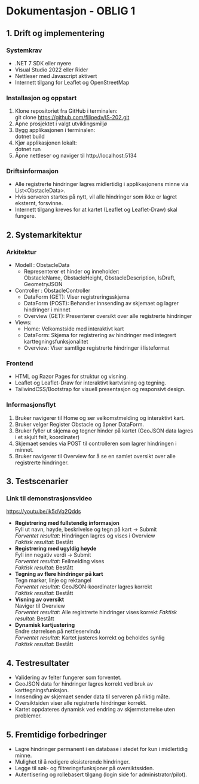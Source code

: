 # Dokumentasjon - OBLIG 1

## 1. Drift og implementering

### Systemkrav
- .NET 7 SDK eller nyere
- Visual Studio 2022 eller Rider
- Nettleser med Javascript aktivert
- Internett tilgang for Leaflet og OpenStreetMap

### Installasjon og oppstart
1. Klone repositoriet fra GitHub i terminalen:<br>
   git clone https://github.com/filipedv/IS-202.git
2. Åpne prosjektet i valgt utviklingsmiljø
3. Bygg applikasjonen i terminalen:<br>
   dotnet build
4. Kjør applikasjonen lokalt:<br>
   dotnet run
5. Åpne nettleser og naviger til http://localhost:5134

### Driftsinformasjon
- Alle registrerte hindringer lagres midlertidig i applikasjonens minne via List&lt;ObstacleData&gt;.
- Hvis serveren startes på nytt, vil alle hindringer som ikke er lagret eksternt, forsvinne.
- Internett tilgang kreves for at kartet (Leaflet og Leaflet-Draw) skal fungere.

## 2. Systemarkitektur

### Arkitektur
- Modell : ObstacleData
  - Representerer et hinder og inneholder:<br>
    ObstacleName, ObstacleHeight, ObstacleDescription, IsDraft, GeometryJSON
- Controller : ObstacleController
  - DataForm (GET): Viser registreringsskjema
  - DataForm (POST): Behandler innsending av skjemaet og lagrer hindringer i minnet
  - Overview (GET): Presenterer oversikt over alle registrerte hindringer
- Views:
  - Home: Velkomstside med interaktivt kart
  - DataForm: Skjema for registrering av hindringer med integrert karttegningsfunksjonalitet
  - Overview: Viser samtlige registrerte hindringer i listeformat
 
### Frontend
- HTML og Razor Pages for struktur og visning.
- Leaflet og Leaflet-Draw for interaktivt kartvisning og tegning.
- TailwindCSS/Bootstrap for visuell presentasjon og responsivt design.

### Informasjonsflyt
1. Bruker navigerer til Home og ser velkomstmelding og interaktivt kart.
2. Bruker velger Register Obstacle og åpner DataForm.
3. Bruker fyller ut skjema og tegner hinder på kartet (GeoJSON data lagres i et skjult felt, koordinater)
4. Skjemaet sendes via POST til controlleren som lagrer hindringen i minnet.
5. Bruker navigerer til Overview for å se en samlet oversikt over alle registrerte hindringer.

## 3. Testscenarier

### Link til demonstrasjonsvideo<br>
https://youtu.be/ik5dVq2Qdds
<br>

- **Registrering med fullstendig informasjon**<br>
  Fyll ut navn, høyde, beskrivelse og tegn på kart -> Submit<br>
  *Forventet resultat*: Hindringen lagres og vises i Overview<br>
  *Faktisk resultat*: Bestått
- **Registrering med ugyldig høyde**<br>
  Fyll inn negativ verdi -> Submit<br>
  *Forventet resultat*: Feilmelding vises<br>
  *Faktisk resultat*: Bestått
- **Tegning av flere hindringer på kart**<br>
  Tegn markør, linje og rektangel<br>
  *Forventet resultat*: GeoJSON-koordinater lagres korrekt<br>
  *Faktisk resultat*: Bestått
- **Visning av oversikt**<br>
  Naviger til Overview<br>
  *Forventet resultat*: Alle registrerte hindringer vises korrekt
  *Faktisk resultat*: Bestått
- **Dynamisk kartjustering**<br>
  Endre størrelsen på nettleservindu<br>
  *Forventet resultat*: Kartet justeres korrekt og beholdes synlig<br>
  *Faktisk resultat*: Bestått

## 4. Testresultater
- Validering av felter fungerer som forventet.
- GeoJSON data for hindringer lagres korrekt ved bruk av karttegningsfunksjon.
- Innsending av skjemaet sender data til serveren på riktig måte.
- Oversiktsiden viser alle registrerte hindringer korrekt.
- Kartet oppdateres dynamisk ved endring av skjermstørrelse uten problemer.

## 5. Fremtidige forbedringer
- Lagre hindringer permanent i en database i stedet for kun i midlertidig minne.
- Mulighet til å redigere eksisterende hindringer.
- Legge til søk- og filtreringsfunksjoner på oversiktssiden.
- Autentisering og rollebasert tilgang (login side for administrator/pilot).


  
